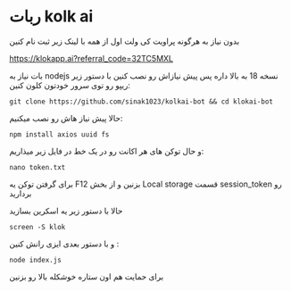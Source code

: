 # ربات kolk ai 

بدون نیاز به هرگونه پراویت کی ولت
اول از همه با لینک زیر ثبت نام کنین

https://klokapp.ai?referral_code=32TC5MXL

بات نیاز به nodejs نسخه 18 به بالا داره
پس پیش نیازاش رو نصب کنین
با دستور زیر ریپو رو توی سرور خودتون کلون کنین:

    git clone https://github.com/sinak1023/kolkai-bot && cd klokai-bot
حالا پیش نیاز هاش رو نصب میکنیم:

    npm install axios uuid fs

و حال توکن های هر اکانت رو در یک خط در فایل زیر میذاریم:

    nano token.txt

برای گرفتن توکن یه F12 بزنین و از بخش Local storage قسمت session_token رو بردارید

حالا با دستور زیر یه اسکرین بسازید 

    screen -S klok
و با دستور بعدی ایزی رانش کنین :

    node index.js
برای حمایت هم اون ستاره خوشکله بالا رو بزنین
